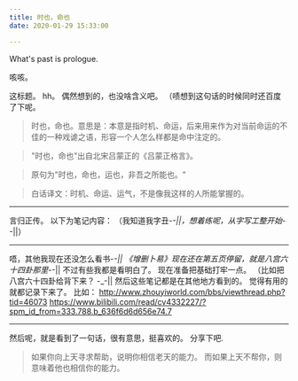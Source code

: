 ```yaml
---
title: 时也，命也
date: 2020-01-29 15:33:00

---
```

What's past is prologue.

<!--more-->咳咳。
这标题。
hh。
偶然想到的，也没啥含义吧。
（啧想到这句话的时候同时还百度了下呢。

> 时也，命也。意思是：本意是指时机、命运，后来用来作为对当前命运的不佳的一种戏谑之语，形容一个人怎么样都是命中注定的。

>"时也，命也"出自北宋吕蒙正的《吕蒙正格言》。

>原句为"时也，命也，运也，非吾之所能也。"

>白话译文：时机、命运、运气，不是像我这样的人所能掌握的。


----------
言归正传。
以下为笔记内容：
（我知道我字丑-_-||，想着练呢，从字写工整开始-_-||）




----------
唔，其他我现在还没怎么看书-_-||
《增删卜易》现在还在第五页停留，就是八宫六十四卦那里-_-||
不过有些我都是看明白了。
现在准备把基础打牢一点。
（比如把八宫六十四卦给背下来？
-_-||
然后这些笔记都是在其他地方看到的。
觉得有用的就都记录下来了。
比如：
http://www.zhouyiworld.com/bbs/viewthread.php?tid=46073
https://www.bilibili.com/read/cv4332227/?spm_id_from=333.788.b_636f6d6d656e74.7


----------
然后呢，就是看到了一句话，很有意思，挺喜欢的。
分享下吧.

> 如果你向上天寻求帮助，说明你相信老天的能力。
> 而如果上天不帮你，则意味着他也相信你的能力。
